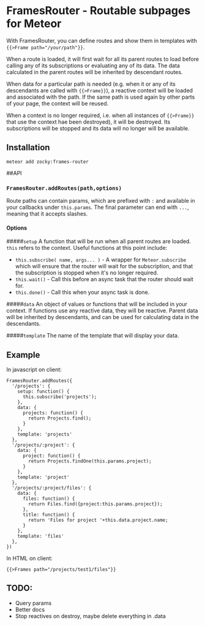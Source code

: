 # FramesRouter - Routable subpages for Meteor

With FramesRouter, you can define routes and show them in templates with `{{>Frame path="/your/path"}}`.

When a route is loaded, it will first wait for all its parent routes to load before calling any of its subscriptions or evaluating any of its data. 
The data calculated in the parent routes will be inherited by descendant routes. 

When data for a particular path is needed (e.g. when it or any of its descendants are called with `{{>Frame}}`), a reactive context will be loaded 
and associated with the path. If the same path is used again by other parts of your page, the context will be reused.

When a context is no longer required, i.e. when all instances of `{{>Frame}}` that use the context hae been destroyed), it will be destroyed. Its
subscriptions will be stopped and its data will no longer will be available.

## Installation
`meteor add zocky:frames-router`

##API
### `FramesRouter.addRoutes(path,options)`
Route paths can contain params, which are prefixed with `:` and available in your callbacks under `this.params`. The final parameter can end with `...`, meaning that it accepts slashes.

#### Options
#####`setup`
A function that will be run when all parent routes are loaded. `this` refers to the context. Useful functions at this point include:
* `this.subscribe( name, args... )` - A wrapper for `Meteor.subscribe` which will ensure that the router will wait for the subscription, and that the subscription is stopped when it's no longer required.
* `this.wait()` - Call this before an async task that the router should wait for.
* `this.done()` - Call this when your async task is done. 

#####`data`
An object of values or functions that will be included in your context. If functions use any reactive data, they will be reactive.
Parent data will be inherited by descendants, and can be used for calculating data in the descendants.

#####`template`
The name of the template that will display your data.  

## Example
In javascript on client:

    FramesRouter.addRoutes({
      '/projects': {
        setup: function() {
          this.subscribe('projects');
        },
        data: {
          projects: function() {
            return Projects.find();
          }
        },
        template: 'projects'
      },
      '/projects/:project': {
        data: {
          project: function() {
            return Projects.findOne(this.params.project);
          }
        },
        template: 'project'
      },
      '/projects/:project/files': {
        data: {
          files: function() {
            return Files.find({project:this.params.project});
          },
          title: function() {
            return 'Files for project '+this.data.project.name;
          }
        },
        template: 'files'
      },
    })
    
In HTML on client:
    
    {{>Frames path="/projects/test1/files"}}
    
## TODO:
* Query params
* Better docs
* Stop reactives on destroy, maybe delete everything in .data
